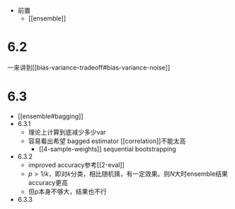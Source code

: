 - 前置
  - [[ensemble]]
# 6.2
一来讲到[[bias-variance-tradeoff#bias-variance-noise]]
# 6.3
- [[ensemble#bagging]]
- 6.3.1
  - 理论上计算到底减少多少var
  - 容易看出希望 bagged estimator [[correlation]]不能太高
    - [[4-sample-weights]] sequential bootstrapping
- 6.3.2
  - improved accuracy参考[[2-eval]]
  - $p>1/k$，即对$k$分类，相比随机猜，有一定效果。则$N$大时ensemble结果accuracy更高
  - 但p本身不够大，结果也不行
- 6.3.3